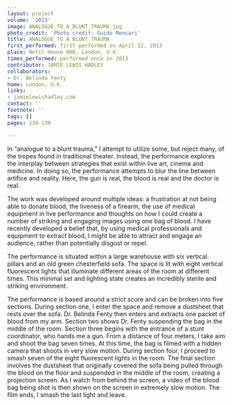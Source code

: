 ```yaml
---
layout: project
volume: '2013'
image: ANALOGUE_TO_A_BLUNT_TRAUMA.jpg
photo_credit: 'Photo credit: Guido Mencari'
title: ANALOGUE TO A BLUNT TRAUMA
first_performed: first performed on April 12, 2013
place: Netil House 000, London, U.K.
times_performed: performed once in 2013
contributor: JAMIE LEWIS HADLEY
collaborators:
- Dr. Belinda Fenty
home: London, U.K.
links:
- jamielewishadley.com
contact: ''
footnote: ''
tags: []
pages: 138-139

---
```


In “analogue to a blunt trauma,” I attempt to utilize some, but reject many, of the tropes found in traditional theater. Instead, the performance explores the interplay between strategies that exist within live art, cinema and medicine. In doing so, the performance attempts to blur the line between artifice and reality. Here, the gun is real, the blood is real and the doctor is real.

The work was developed around multiple ideas: a frustration at not being able to donate blood, the liveness of a firearm, the use of medical equipment in live performance and thoughts on how I could create a number of striking and engaging images using one bag of blood. I have recently developed a belief that, by using medical professionals and equipment to extract blood, I might be able to attract and engage an audience, rather than potentially disgust or repel.

The performance is situated within a large warehouse with six vertical pillars and an old green chesterfield sofa. The space is lit with eight vertical fluorescent lights that illuminate different areas of the room at different times. This minimal set and lighting state creates an incredibly sterile and striking environment.

The performance is based around a strict score and can be broken into five sections. During section one, I enter the space and remove a dustsheet that rests over the sofa. Dr. Belinda Fenty then enters and extracts one packet of blood from my arm. Section two shows Dr. Fenty suspending the bag in the middle of the room. Section three begins with the entrance of a stunt coordinator, who hands me a gun. From a distance of four meters, I take aim and shoot the bag seven times. At this time, the bag is filmed with a hidden camera that shoots in very slow motion. During section four, I proceed to smash seven of the eight fluorescent lights in the room. The final section involves the dustsheet that originally covered the sofa being pulled through the blood on the floor and suspended in the middle of the room, creating a projection screen. As I watch from behind the screen, a video of the blood bag being shot is then shown on the screen in extremely slow motion. The film ends, I smash the last light and leave.
